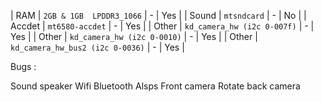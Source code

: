 | RAM | `2GB & 1GB  LPDDR3_1066` | - | Yes |
| Sound | `mtsndcard` | - | No |
| Accdet | `mt6580-accdet` | - | Yes |
| Other | `kd_camera_hw (i2c 0-007f)` | - | Yes |
| Other | `kd_camera_hw (i2c 0-0010)` | - | Yes |
| Other | `kd_camera_hw_bus2 (i2c 0-0036)` | - | Yes |


Bugs :

Sound speaker
Wifi
Bluetooth
Alsps
Front camera
Rotate back camera
